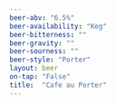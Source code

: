 ```yaml
---
beer-abv: "6.5%"
beer-availability: "Keg"
beer-bitterness: ""
beer-gravity: ""
beer-sourness: ""
beer-style: "Porter"
layout: beer
on-tap: "False"
title:  "Cafe au Porter"
---
```

